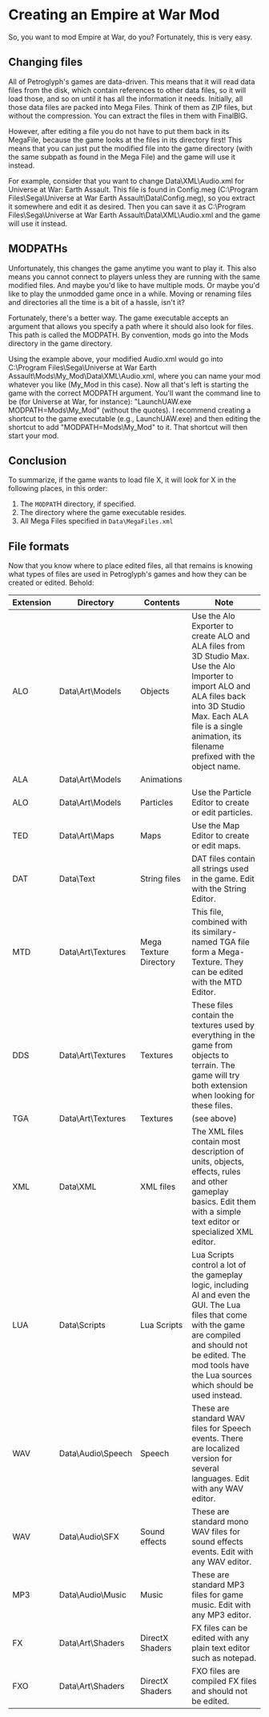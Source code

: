 # Creating an Empire at War Mod

So, you want to mod Empire at War, do you? Fortunately, this is very easy.

## Changing files
All of Petroglyph's games are data-driven. This means that it will read data files from the disk, which contain references to other data files, so it will load those, and so on until it has all the information it needs. Initially, all those data files are packed into Mega Files. Think of them as ZIP files, but without the compression. You can extract the files in them with FinalBIG.

However, after editing a file you do not have to put them back in its MegaFile, because the game looks at the files in its directory first! This means that you can just put the modified file into the game directory (with the same subpath as found in the Mega File) and the game will use it instead.

For example, consider that you want to change Data\XML\Audio.xml for Universe at War: Earth Assault. This file is found in Config.meg (C:\Program Files\Sega\Universe at War Earth Assault\Data\Config.meg), so you extract it somewhere and edit it as desired. Then you can save it as C:\Program Files\Sega\Universe at War Earth Assault\Data\XML\Audio.xml and the game will use it instead.

## MODPATHs
Unfortunately, this changes the game anytime you want to play it. This also means you cannot connect to players unless they are running with the same modified files. And maybe you'd like to have multiple mods. Or maybe you'd like to play the unmodded game once in a while. Moving or renaming files and directories all the time is a bit of a hassle, isn't it?

Fortunately, there's a better way. The game executable accepts an argument that allows you specify a path where it should also look for files. This path is called the MODPATH. By convention, mods go into the Mods directory in the game directory.

Using the example above, your modified Audio.xml would go into C:\Program Files\Sega\Universe at War Earth Assault\Mods\My_Mod\Data\XML\Audio.xml, where you can name your mod whatever you like (My_Mod in this case). Now all that's left is starting the game with the correct MODPATH argument. You'll want the command line to be (for Universe at War, for instance): "LaunchUAW.exe MODPATH=Mods\My_Mod" (without the quotes). I recommend creating a shortcut to the game executable (e.g., LaunchUAW.exe) and then editing the shortcut to add "MODPATH=Mods\My_Mod" to it. That shortcut will then start your mod.

## Conclusion
To summarize, if the game wants to load file X, it will look for X in the following places, in this order:

1. The `MODPAT`H directory, if specified.
1. The directory where the game executable resides.
1. All Mega Files specified in `Data\MegaFiles.xml`

## File formats
Now that you know where to place edited files, all that remains is knowing what types of files are used in Petroglyph's games and how they can be created or edited. Behold:

| Extension | Directory | Contents | Note |
| - | - | - | - |
| ALO | Data\Art\Models | Objects | Use the Alo Exporter to create ALO and ALA files from 3D Studio Max. Use the Alo Importer to import ALO and ALA files back into 3D Studio Max. Each ALA file is a single animation, its filename prefixed with the object name. |
| ALA | Data\Art\Models | Animations |
| ALO | Data\Art\Models | Particles | Use the Particle Editor to create or edit particles. |
| TED | Data\Art\Maps | Maps | Use the Map Editor to create or edit maps. |
| DAT | Data\Text | String files | DAT files contain all strings used in the game. Edit with the String Editor. |
| MTD | Data\Art\Textures | Mega Texture Directory | This file, combined with its similary-named TGA file form a Mega-Texture. They can be edited with the MTD Editor. |
| DDS | Data\Art\Textures | Textures | These files contain the textures used by everything in the game from objects to terrain. The game will try both extension when looking for these files. |
| TGA | Data\Art\Textures | Textures | (see above) |
| XML | Data\XML | XML files | The XML files contain most description of units, objects, effects, rules and other gameplay basics. Edit them with a simple text editor or specialized XML editor. |
| LUA | Data\Scripts | Lua Scripts | Lua Scripts control a lot of the gameplay logic, including AI and even the GUI. The Lua files that come with the game are compiled and should not be edited. The mod tools have the Lua sources which should be used instead. |
| WAV | Data\Audio\Speech | Speech | These are standard WAV files for Speech events. There are localized version for several languages. Edit with any WAV editor. |
| WAV | Data\Audio\SFX | Sound effects | These are standard mono WAV files for sound effects events. Edit with any WAV editor. |
| MP3 | Data\Audio\Music | Music | These are standard MP3 files for game music. Edit with any MP3 editor. |
| FX | Data\Art\Shaders | DirectX Shaders | FX files can be edited with any plain text editor such as notepad. |
| FXO | Data\Art\Shaders | DirectX Shaders | FXO files are compiled FX files and should not be edited. |